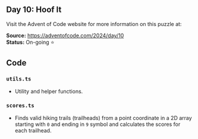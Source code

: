 ## Day 10: Hoof It

Visit the Advent of Code website for more information on this puzzle at:

**Source:** https://adventofcode.com/2024/day/10<br>
**Status:** On-going ⭐

## Code

### `utils.ts`

- Utility and helper functions.

### `scores.ts`

- Finds valid hiking trails (trailheads) from a point coordinate in a 2D array starting with `0` and ending in `9` symbol and calculates the scores for each trailhead.
